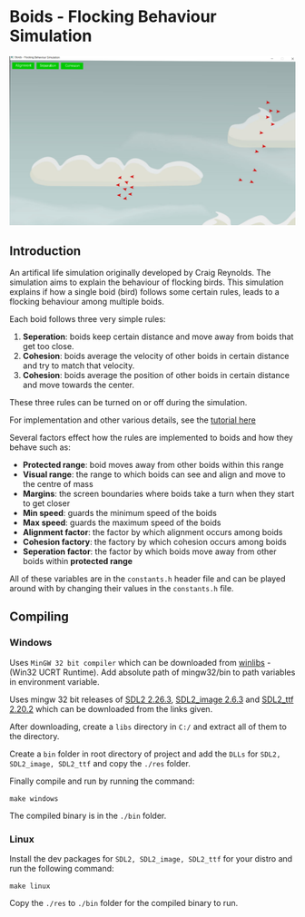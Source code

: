 # Boids - Flocking Behaviour Simulation

![cover image](cover.png "Cover")

## Introduction
An artifical life simulation originally developed by Craig Reynolds. The simulation aims to explain the behaviour of flocking birds. This simulation explains if how a single boid (bird) follows some certain rules, leads to a flocking behaviour among multiple boids.

Each boid follows three very simple rules:

1. **Seperation**: boids keep certain distance and move away from boids that get too close.
2. **Cohesion**: boids average the velocity of other boids in certain distance and try to match that velocity.
3. **Cohesion**: boids average the position of other boids in certain distance and move towards the center.

These three rules can be turned on or off during the simulation.

For implementation and other various details, see the [tutorial here](https://vanhunteradams.com/Boids/Boids.html)

Several factors effect how the rules are implemented to boids and how they behave such as:

- **Protected range**: boid moves away from other boids within this range
- **Visual range**: the range to which boids can see and align and move to the centre of mass
- **Margins**: the screen boundaries where boids take a turn when they start to get closer
- **Min speed**: guards the minimum speed of the boids
- **Max speed**: guards the maximum speed of the boids
- **Alignment factor**: the factor by which alignment occurs among boids
- **Cohesion factory**: the factory by which cohesion occurs among boids
- **Seperation factor**: the factor by which boids move away from other boids within **protected range**

All of these variables are in the ```constants.h``` header file and can be played around with by changing their values in the ```constants.h``` file.

## Compiling

### Windows

Uses ```MinGW 32 bit compiler``` which can be downloaded from [winlibs](https://winlibs.com/) - (Win32 UCRT Runtime). Add absolute path of mingw32/bin to path variables in environment variable.

Uses mingw 32 bit releases of [SDL2 2.26.3](https://github.com/libsdl-org/SDL/releases/tag/release-2.26.3), [SDL2_image 2.6.3](https://github.com/libsdl-org/SDL_image/releases/download/release-2.6.3/SDL2_image-devel-2.6.3-mingw.zip) and [SDL2_ttf 2.20.2](https://github.com/libsdl-org/SDL_ttf/releases/download/release-2.20.2/SDL2_ttf-devel-2.20.2-mingw.zip) which can be downloaded from the links given.

After downloading, create a ```libs``` directory in ```C:/``` and extract all of them to the directory.

Create a ```bin``` folder in root directory of project and add the ```DLLs``` for ```SDL2, SDL2_image, SDL2_ttf``` and copy the ```./res``` folder.

Finally compile and run by running the command:

```
make windows
```

The compiled binary is in the ```./bin``` folder. 

### Linux

Install the dev packages for ```SDL2, SDL2_image, SDL2_ttf``` for your distro and run the following command:

```
make linux
```

Copy the ```./res``` to ```./bin``` folder for the compiled binary to run.
